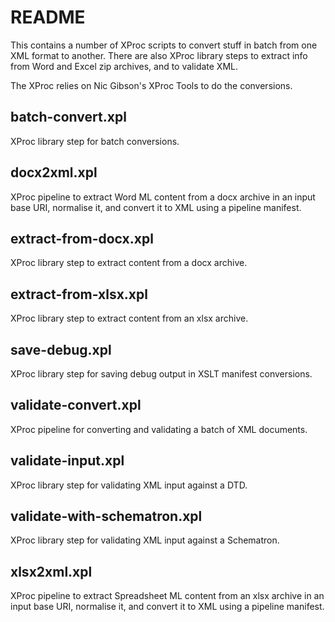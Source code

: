 # README

This contains a number of XProc scripts to convert stuff in batch from one XML format to another. There are also XProc library steps to extract info from Word and Excel zip archives, and to validate XML.

The XProc relies on Nic Gibson's XProc Tools to do the conversions.


## batch-convert.xpl

XProc library step for batch conversions.


## docx2xml.xpl

XProc pipeline to extract Word ML content from a docx archive in an input base URI, normalise it, and convert it to XML using a pipeline manifest.


## extract-from-docx.xpl

XProc library step to extract content from a docx archive.


## extract-from-xlsx.xpl

XProc library step to extract content from an xlsx archive.


## save-debug.xpl

XProc library step for saving debug output in XSLT manifest conversions.


## validate-convert.xpl

XProc pipeline for converting and validating a batch of XML documents.


## validate-input.xpl

XProc library step for validating XML input against a DTD.


## validate-with-schematron.xpl

XProc library step for validating XML input against a Schematron.


## xlsx2xml.xpl

XProc pipeline to extract Spreadsheet ML content from an xlsx archive in an input base URI, normalise it, and convert it to XML using a pipeline manifest.




